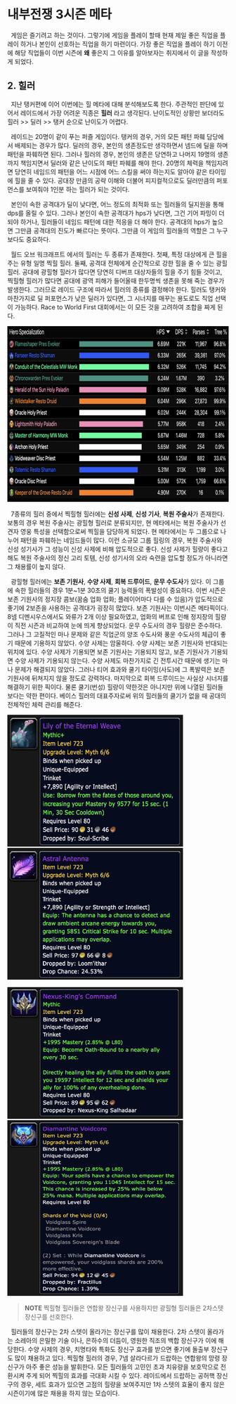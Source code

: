 # 내부전쟁 3시즌 메타

&nbsp;  게임은 즐기려고 하는 것이다.
그렇기에 게임을 플레이 할때 현재 제일 좋은 직업을 플레이 하거나 본인이 선호하는 직업을 하기 마련이다.
가장 좋은 직업을 플레이 하기 이전에 해당 직업들이 이번 시즌에 **왜** 좋은지 그 이유를 알아보자는 취지에서 이 글을 작성하게 되었다.

## 2. 힐러

&nbsp;  지난 탱커편에 이어 이번에는 힐 메타에 대해 분석해보도록 한다.
주관적인 판단에 있어서 레이드에서 가장 어려운 직종은 **힐러** 라고 생각된다.
난이도적인 상황만 보더라도 힐러 >> 딜러 >> 탱커 순으로 난이도가 어렵다.

&nbsp;  레이드는 20명이 같이 푸는 퍼즐 게임이다.
탱커의 경우, 거의 모든 패턴 파훼 담당에서 배제되는 경우가 많다.
딜러의 경우, 본인의 생존정도만 생각하면서 넴드에 딜을 하며 패턴을 파훼하면 된다.
그러나 힐러의 경우, 본인의 생존은 당연하고 나머지 19명의 생존까지 책임지면서 딜러와 같은 난이도의 패턴 파훼를 해야 한다.
20명의 체력을 책임지려면 당연히 네임드의 패턴을 어느 시점에 어느 스킬을 써야 하는지도 알아야 같은 타이밍에 힐을 줄 수 있다.
공대장 만큼의 공략 이해와 더불어 피지컬적으로도 딜러만큼의 퍼포먼스를 보여줘야 1인분 하는 힐러가 되는 것이다.

&nbsp;  본인이 속한 공격대가 딜이 낮다면, 어느 정도의 최적화 또는 힐러들의 딜지원을 통해 dps를 올릴 수 있다.
그러나 본인이 속한 공격대가 hps가 낮다면, 그건 기어 파밍이 더 되야 하거나, 힐러들이 네임드 패턴에 대한 적응을 더 해야 한다.
공격대의 hps가 높으면 그만큼 공격대의 진도가 빠르다는 뜻이다.
그만큼 이 게임의 힐러들의 역할은 그 누구보다도 중요하다.

&nbsp;  월드 오브 워크래프트 에서의 힐러는 두 종류가 존재한다.
첫째, 특정 대상에게 큰 힐을 주는 유형 일명 찍힐 힐러.
둘째, 공격대 전체에게 순간적으로 강한 힐을 줄 수 있는 광힐 힐러.
공대에 광힐형 힐러가 많다면 당연히 디버프 대상자들의 힐을 주기 힘들 것이고, 찍힐형 힐러가 많다면 공대에 광역 피해가 들어올때 한두명씩 생존을 못해 죽는 경우가 발생한다.
그러므로 레이드 구조에 따라서 힐러의 종류를 결정해야 한다.
힐러도 탱커와 마찬가지로 딜 퍼포먼스가 낮은 딜러가 있다면, 그 시너지를 매꾸는 용도로도 직업 선택이 가능하다.
Race to World First 대회에서는 이 모든 것을 고려하여 조합을 짜게 된다.
 
 <img src="./Images/Healer/hps.png" 
      alt= "Hps"
      width= 1000px
      height= 400px />

&nbsp;  7종류의 힐러 중에서 찍힐형 힐러에는 **신성 사제**, **신성 기사**, **복원 주술사**가 존재한다.
보통의 경우 복원 주술사는 광힐형 힐러로 분류되지만, 현 메타에서는 복원 주술사가 선견자 영웅 특성을 선택함으로써 찍힐을 담당하게 되었다.
현 메타에서는 두 그룹으로 나누어 패턴을 파훼하는 네임드들이 많다.
이런 소규모 그룹 힐링의 경우, 복원 주술사와 신성 성기사가 그 성능이 신성 사제에 비해 압도적으로 좋다.
신성 사제가 힐량이 좋다고 해도 복원 주술사의 정신 고리 토템, 신성 성기사의 오라 숙련을 압도할 정도가 아니라면 그 채용률이 높지 않다.

&nbsp;  광힐형 힐러에는 **보존 기원사**, **수양 사제**, **회복 드루이드**, **운무 수도사**가 있다.
이 그룹에 속한 힐러들의 경우 1분~1분 30초의 쿨기 능력들의 폭발성이 중요하다.
이번 시즌은 보존 기원사의 정지장 콤보(꿈숨 업화 업화; 플레이어마다 다를 수 있음)가 압도적으로 좋기에 2보존을 사용하는 공격대가 굉장히 많았다.
보존 기원사는 이번시즌 메타픽이다.
8넴 디멘시우스에서도 와류가 2개 이상 필요하였고, 업화의 버프로 인해 정지장의 힐량이 직전 시즌과 비교하여 눈에 띄게 향상되었다.
운무 수도사의 경우 힐량은 준수하다.
그러나 그 고질적인 마나 문제와 같은 직업군의 양조 수도사와 풍운 수도사의 체급이 좋기 때문에 기용하지 않았다.
수양 사제는 암울하다.
수양 사제는 보존 기원사와 반대되는 위치에 있다.
수양 사제가 기용되면 보존 기원사는 기용되지 않고, 보존 기원사가 기용되면 수양 사제가 기용되지 않는다.
수양 사제도 마찬가지로 긴 전투시간 때문에 생기는 마나 문제가 해결되지 않았다.
그러나 티어 효과와 쿨기 타이밍(사도)에 그 폭발력은 보존 기원사에 뒤쳐지지 않을 정도로 강력하다.
마지막으로 회복 드루이드는 사실상 시너지를 해결하기 위한 픽이다.
물론 쿨기(번성) 힐량이 약한것은 아니지만 위에 나열된 힐러들보다는 약한 편이다.
베이스 힐러의 대표주자로써 위의 힐러들의 쿨기가 없을 때 공대의 전체적인 체력 관리를 해준다.
 
 <img src="./Images/Healer/lilly.png" 
      alt= "lilly"
      width= 400px
      height= 300px />
 <img src="./Images/Healer/antenna.png" 
      alt= "antenna"
      width= 400px
      height= 300px />

 <img src="./Images/Healer/nexus.png" 
      alt= "nexus"
      width= 400px
      height= 300px />
 <img src="./Images/Healer/voidcore.png" 
      alt= "voidcore"
      width= 400px
      height= 400px />

> **NOTE**
> 찍힐형 힐러들은 연합왕 장신구를 사용하지만 광힐형 힐러들은 2차스텟 장신구를 선호한다.

&nbsp;  힐러들의 장신구는 2차 스텟이 올라가는 장신구를 많이 채용한다.
2차 스텟이 올라가는 소레아의 은밀한 기술 이나, 은하수의 더듬이, 영원한 직조의 백합 장신구가 이에 해당한다.
수양 사제의 경우, 치명타와 특화도 장신구 효과를 받으면 좋기에 돌출부 장신구도 많이 채용하고 있다.
찍힐형 힐러의 경우, 7넴 살라다르가 드랍하는 연합왕의 망령 장신구가 아주 좋은 성능을 발휘한다.
모든 힐러들의 고민인 초과 치유량을 보호막으로 전환시켜 주게 되어 찍힐의 효과를 극대화 시킬 수 있다.
레이드에서 드랍하는 공허핵 장신구의 경우, 세트 효과가 있으면 고점의 힐량을 보여주지만 1차 스텟의 효율이 좋지 않은 시즌이기에 많은 채용을 하지 않는 모습이다.

